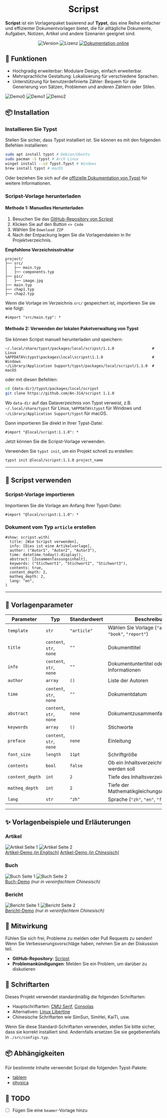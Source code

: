 <h1 align="center">
Scripst
</h1>

**Scripst** ist ein Vorlagenpaket basierend auf **Typst**, das eine Reihe einfacher und effizienter Dokumentvorlagen bietet, die für alltägliche Dokumente, Aufgaben, Notizen, Artikel und andere Szenarien geeignet sind.

<div align="center">
  <img src="https://img.shields.io/badge/version-1.1.0-limegreen.svg" alt="Version">
  <img src="https://img.shields.io/badge/license-MIT-greenyellow.svg" alt="Lizenz">
  <a href="https://an-314.github.io/scripst/de">
    <img src="https://img.shields.io/badge/docs-online-lawngreen.svg" alt="Dokumentation online">
  </a>
</div>

## 🚀 Funktionen

* Hochgradig erweiterbar: Modulare Design, einfach erweiterbar.
* Mehrsprachliche Gestaltung: Lokalisierung für verschiedene Sprachen.
* Unterstützung für benutzerdefinierte Zähler: Bequem für die Generierung von Sätzen, Problemen und anderen Zählern oder Stilen.

![Demo0](./previews/article-1.png)
![Demo1](./previews/article-12.png)
![Demo2](./previews/article-9.png)

## 📦 Installation

### Installieren Sie Typst

Stellen Sie sicher, dass Typst installiert ist. Sie können es mit den folgenden Befehlen installieren:

```bash
sudo apt install typst # Debian/Ubuntu
sudo pacman -S typst # Arch Linux
winget install --id Typst.Typst # Windows
brew install typst # macOS
```

Oder beziehen Sie sich auf die [offizielle Dokumentation von Typst](https://github.com/typst/typst) für weitere Informationen.

### Scripst-Vorlage herunterladen

#### Methode 1: Manuelles Herunterladen

1. Besuchen Sie das [GitHub-Repository von Scripst](https://github.com/An-314/scripst)
2. Klicken Sie auf den Button `<> Code`
3. Wählen Sie `Download ZIP`
4. Nach der Entpackung legen Sie die Vorlagendateien in Ihr Projektverzeichnis.

**Empfohlene Verzeichnisstruktur**
```plaintext
project/
├── src/
│   ├── main.typ
│   ├── components.typ
├── pic/
│   ├── image.jpg
├── main.typ
├── chap1.typ
├── chap2.typ
```

Wenn die Vorlage im Verzeichnis `src/` gespeichert ist, importieren Sie sie wie folgt:

```typst
#import "src/main.typ": *
```

#### Methode 2: Verwenden der lokalen Paketverwaltung von Typst

Sie können Scripst manuell herunterladen und speichern:

```
~/.local/share/typst/packages/local/scripst/1.1.0                 # Linux
%APPDATA%\typst\packages\local\scripst\1.1.0                      # Windows
~/Library/Application Support/typst/packages/local/scripst/1.1.0  # macOS
```

oder mit diesen Befehlen:

```bash
cd {data-dir}/typst/packages/local/scripst
git clone https://github.com/An-314/scripst 1.1.0
```

Wo `data-dir` auf das Dataverzeichnis von Typst verweist, z.B. `~/.local/share/typst` für Linux, `%APPDATA%\typst` für Windows und `~/Library/Application Support/typst` für macOS.

Dann importieren Sie direkt in Ihrer Typst-Datei:
```typst
#import "@local/scripst:1.1.0": *
```
Jetzt können Sie die Scripst-Vorlage verwenden.

Verwenden Sie `typst init`, um ein Projekt schnell zu erstellen:

```bash
typst init @local/scripst:1.1.0 project_name
```

* * *

## 📄 Scripst verwenden

### Scripst-Vorlage importieren

Importieren Sie die Vorlage am Anfang Ihrer Typst-Datei:
```typst
#import "@local/scripst:1.1.0": *
```

### Dokument vom Typ `article` erstellen

```typst
#show: scripst.with(
  title: [Wie Scripst verwenden],
  info: [Dies ist eine Artikelvorlage],
  author: ("Autor1", "Autor2", "Autor3"),
  time: datetime.today().display(),
  abstract: [Zusammenfassungsinhalt],
  keywords: ("Stichwort1", "Stichwort2", "Stichwort3"),
  contents: true,
  content_depth: 2,
  matheq_depth: 2,
  lang: "en",
)
```

* * *

## 🔧 Vorlagenparameter

| Parameter | Typ | Standardwert | Beschreibung |
| --- | --- | --- | --- |
| `template` | `str` | `"article"` | Wählen Sie Vorlage (`"article"`, `"book"`, `"report"`) |
| `title` | `content`, `str`, `none` | `""` | Dokumenttitel |
| `info` | `content`, `str`, `none` | `""` | Dokumentuntertitel oder zusätzliche Informationen |
| `author` | `array` | `()` | Liste der Autoren |
| `time` | `content`, `str`, `none` | `""` | Dokumentdatum |
| `abstract` | `content`, `str`, `none` | `none` | Dokumentzusammenfassung |
| `keywords` | `array` | `()` | Stichworte |
| `preface` | `content`, `str`, `none` | `none` | Einleitung |
| `font_size` | `length` | `11pt` | Schriftgröße |
| `contents` | `bool` | `false` | Ob ein Inhaltsverzeichnis generiert werden soll |
| `content_depth` | `int` | `2` | Tiefe des Inhaltsverzeichnisses |
| `matheq_depth` | `int` | `2` | Tiefe der Mathematikgleichungsnummerierung |
| `lang` | `str` | `"zh"` | Sprache (`"zh"`, `"en"`, `"fr"`, usw.) |

* * *

## ✨ Vorlagenbeispiele und Erläuterungen

### Artikel 

![Artikel Seite 1](./previews/article-1.png) ![Artikel Seite 2](./previews/article-2.png)  
[Artikel-Demo _(in Englisch)_](https://github.com/An-314/scripst/tree/main/docs/locale/builds/article-en.pdf) 
[Artikel-Demo _(in Chinesisch)_](https://github.com/An-314/scripst/tree/main/docs/builds/article.pdf)

### Buch

![Buch Seite 1](./previews/book-1.png) ![Buch Seite 2](./previews/book-2.png)  
[Buch-Demo](https://github.com/An-314/scripst/tree/main/docs/builds/book.pdf) *(nur in vereinfachtem Chinesisch)*


### Bericht

![Bericht Seite 1](./previews/report-1.png) ![Bericht Seite 2](./previews/report-2.png)  
[Bericht-Demo](https://github.com/An-314/scripst/tree/main/docs/builds/report.pdf) *(nur in vereinfachtem Chinesisch)*

## 📜 Mitwirkung

Fühlen Sie sich frei, Probleme zu melden oder Pull Requests zu senden! Wenn Sie Verbesserungsvorschläge haben, nehmen Sie an der Diskussion teil.

* **GitHub-Repository**: [Scripst](https://github.com/An-314/scripst)
* **Problemankündigungen**: Melden Sie ein Problem, um darüber zu diskutieren

## 📌 Schriftarten

Dieses Projekt verwendet standardmäßig die folgenden Schriftarten:

* Hauptschriftarten: [CMU Serif](https://en.wikipedia.org/wiki/Computer_Modern), [Consolas](https://en.wikipedia.org/wiki/Consolas)
* Alternativen: [Linux Libertine](https://en.wikipedia.org/wiki/Linux_Libertine)
* Chinesische Schriftarten wie SimSun, SimHei, KaiTi, usw. 

Wenn Sie diese Standard-Schriftarten verwenden, stellen Sie bitte sicher, dass sie korrekt installiert sind. Andernfalls ersetzen Sie sie gegebenenfalls in `./src/configs.typ`.

## 📦 Abhängigkeiten

Für bestimmte Inhalte verwendet Scripst die folgenden Typst-Pakete:

* [tablem](https://typst.app/universe/package/tablem)
* [physica](https://typst.app/universe/package/physica)

## 🎯 TODO

* [ ] Fügen Sie eine `beamer`-Vorlage hinzu